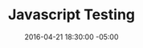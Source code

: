---
date:               "2016-04-21 18:30:00 -05:00"
speaker:            "Kevin Cavnar-Johnson"
title:              "Javascript Testing"
subtitle:           ""
location:           "Lone Star College - Montgomery"
location-detail:    "MC-G G123"
sponsors:           ["Improving Enterprises", "Lonestar Montgomery College"]
description:        ""
---
